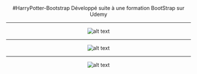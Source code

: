 <div align="center"> #HarryPotter-Bootstrap Développé suite à une formation BootStrap sur Udemy

___

![alt text](https://cdn.discordapp.com/attachments/634120907262263298/758742365451059200/unknown.png "Harry Potter preview web")

___

![alt text](https://cdn.discordapp.com/attachments/634120907262263298/758742424335155240/unknown.png "Harry Potter mobile preview")

___

![alt text](https://cdn.discordapp.com/attachments/634120907262263298/758742550818586644/unknown.png "Harry Potter modal preview")
</div>
